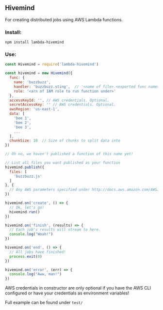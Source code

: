 ## Hivemind

For creating distributed jobs using AWS Lambda functions.

### Install:

```npm install lambda-hivemind```

### Use:

```javascript
const Hivemind = require('lambda-hivemind')

const hivemind = new Hivemind({
  func: {
    name: 'buzzbuzz',
    handler: 'buzzbuzz.sting',  // '<name of file>.<exported func name>'
    role: '<arn of IAM role to run function under>'
  },
  accessKeyId: '', // AWS credentials. Optional.
  secretAccessKey: '' // AWS credentials. Optional.
  awsRegion: 'us-east-1',
  data: [
    'bee 1',
    'bee 2',
    'bee 3',
    ...
  ],
  chunkSize: 10  // Size of chunks to split data into
})

// Oh no, we haven't published a function of this name yet!

// List all files you want published as your function
hivemind.publish({
  files: [
    'buzzbuzz.js'
  ]
}, {
  // Any AWS parameters specified under http://docs.aws.amazon.com/AWSJavaScriptSDK/latest/AWS/Lambda.html#createFunction-property
})

hivemind.on('create', () => {
  // Ok, let's go!
  hivemind.run()
})

hivemind.on('finish', (results) => {
  // Each job's results will stream to here.
  console.log("Woah!")
})

hivemind.on('end', () => {
  // All jobs have finished!
  process.exit(0)
})

hivemind.on('error', (err) => {
  console.log("Aww, man!")
})
```

AWS credentials in constructor are only optional if you have the AWS CLI configured or have your credentials as environment variables!

Full example can be found under `test/`